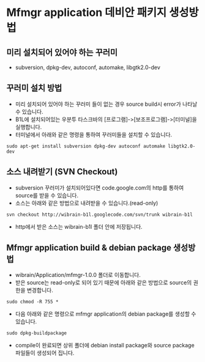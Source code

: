 # Mfmgr application 데비안 패키지 생성방법 #

## 미리 설치되어 있어야 하는 꾸러미 ##
  * subversion, dpkg-dev, autoconf, automake, libgtk2.0-dev

## 꾸러미 설치 방법 ##
  * 미리 설치되어 있어야 하는 꾸러미 들이 없는 경우 source build시 error가 나타날 수 있습니다.
  * B1L에 설치되어있는 우분투 타스크바의 [프로그램]->[보조프로그램]->[터미널]을 실행합니다.
  * 터미널에서 아래와 같은 명령을 통하여 꾸러미들을 설치할 수 있습니다.

```
sudo apt-get install subversion dpkg-dev autoconf automake libgtk2.0-dev 
```

## 소스 내려받기 (SVN Checkout) ##
  * subversion 꾸러미가 설치되어있다면 code.google.com의 http를 통하여 source를 받을 수 있습니다.
  * 소스는 아래와 같은 방법으로 내려받을 수 있습니다.(read-only)

```
svn checkout http://wibrain-b1l.googlecode.com/svn/trunk wibrain-b1l 
```

  * http에서 받은 소스는 wibrain-b1l 폴더 안에 저장됩니다.

## Mfmgr application build & debian package 생성방법 ##
  * wibrain/Application/mfmgr-1.0.0 폴더로 이동합니다.
  * 받은 source는 read-only로 되어 있기 때문에 아래와 같은 방법으로 source의 권한을 변경합니다.

```
sudo chmod -R 755 *
```

  * 다음 아래와 같은 명령으로 mfmgr application의 debian package를 생성할 수 있습니다.

```
sudo dpkg-buildpackage
```

  * compile이 완료되면 상위 폴더에 debian install package와 source package 파일들이 생성되어 집니다.